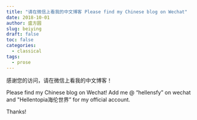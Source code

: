 ```yaml
---
title: "请在微信上看我的中文博客 Please find my Chinese blog on Wechat"
date: 2018-10-01
author: 盛方圆
slug: beiying
draft: false
toc: false
categories:
  - classical
tags:
  - prose
---
```

感谢您的访问，请在微信上看我的中文博客！

Please find my Chinese blog on Wechat! Add me @ “hellensfy” on wechat and "Hellentopia海伦世界” for my official account.

Thanks!
